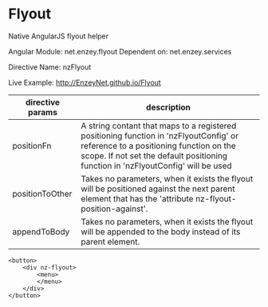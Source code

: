 Flyout
====

Native AngularJS flyout helper

Angular Module: net.enzey.flyout
Dependent on: net.enzey.services

Directive Name: nzFlyout

Live Example: http://EnzeyNet.github.io/Flyout

| directive params | description |
| ------------- | ------------- |
| positionFn | A string contant that maps to a registered positioning function in 'nzFlyoutConfig' or reference to a positioning function on the scope. If not set the default positioning function in 'nzFlyoutConfig' will be used |
| positionToOther | Takes no parameters, when it exists the flyout will be positioned against the next parent element that has the 'attribute nz-flyout-position-against'. |
| appendToBody | Takes no parameters, when it exists the flyout will be appended to the body instead of its parent element. |

```
<button>
	<div nz-flyout>
		<menu>
		</menu>
	</div>
</button>
```
